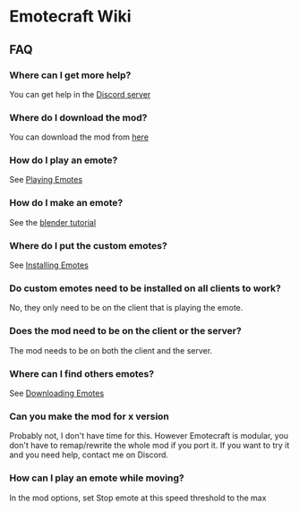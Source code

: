 # Emotecraft Wiki

## FAQ

### Where can I get more help?

You can get help in the [Discord server](https://discord.com/invite/PSW2t4Ujm6)

### Where do I download the mod?

You can download the mod from [here](./downloads)

### How do I play an emote?

See [Playing Emotes](./playing-emotes)

### How do I make an emote?

See the [blender tutorial](./create-emotes-blender)

### Where do I put the custom emotes?

See [Installing Emotes](./install-emotes)

### Do custom emotes need to be installed on all clients to work?

No, they only need to be on the client that is playing the emote.

### Does the mod need to be on the client or the server?

The mod needs to be on both the client and the server.

### Where can I find others emotes?

See [Downloading Emotes](./download-emotes)

### Can you make the mod for x version

Probably not, I don't have time for this. However Emotecraft is modular, you don't have to remap/rewrite the whole mod if you port it.
If you want to try it and you need help, contact me on Discord.

### How can I play an emote while moving?

In the mod options, set Stop emote at this speed threshold to the max
